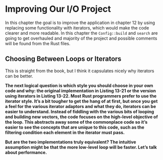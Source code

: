 # Improving Our I/O Project

In this chapter the goal is to improve the application in chapter 12 by using replacing some functionality with iterators, which would make the code clearer and more readable. In this chapter the `Config::build` and `search` are going to get overhauled and majority of the project and possible comments will be found from the Rust files.

## Choosing Between Loops or Iterators

This is straight from the book, but I think it capsulates nicely why iterators can be better.

**The next logical question is which style you should choose in your own code and why: the original implementation in Listing 13-21 or the version using iterators in Listing 13-22. Most Rust programmers prefer to use the iterator style. It’s a bit tougher to get the hang of at first, but once you get a feel for the various iterator adaptors and what they do, iterators can be easier to understand. Instead of fiddling with the various bits of looping and building new vectors, the code focuses on the high-level objective of the loop. This abstracts away some of the commonplace code so it’s easier to see the concepts that are unique to this code, such as the filtering condition each element in the iterator must pass.**

**But are the two implementations truly equivalent? The intuitive assumption might be that the more low-level loop will be faster. Let’s talk about performance.**